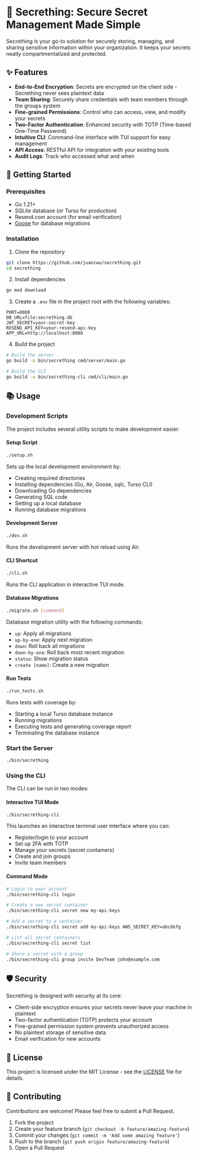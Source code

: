 # 🔐 Secrething: Secure Secret Management Made Simple

Secrething is your go-to solution for securely storing, managing, and sharing sensitive information within your organization. It keeps your secrets neatly compartmentalized and protected.

## ✨ Features

- **End-to-End Encryption**: Secrets are encrypted on the client side - Secrething never sees plaintext data
- **Team Sharing**: Securely share credentials with team members through the groups system
- **Fine-grained Permissions**: Control who can access, view, and modify your secrets
- **Two-Factor Authentication**: Enhanced security with TOTP (Time-based One-Time Password)
- **Intuitive CLI**: Command-line interface with TUI support for easy management
- **API Access**: RESTful API for integration with your existing tools
- **Audit Logs**: Track who accessed what and when

## 🚀 Getting Started

### Prerequisites

- Go 1.21+
- SQLite database (or Turso for production)
- Resend.com account (for email verification)
- [Goose](https://github.com/pressly/goose) for database migrations

### Installation

1. Clone the repository

```bash
git clone https://github.com/juancwu/secrething.git
cd secrething
```

2. Install dependencies

```bash
go mod download
```

3. Create a `.env` file in the project root with the following variables:

```
PORT=8080
DB_URL=file:secrething.db
JWT_SECRET=your-secret-key
RESEND_API_KEY=your-resend-api-key
APP_URL=http://localhost:8080
```

4. Build the project

```bash
# Build the server
go build -o bin/secrething cmd/server/main.go

# Build the CLI
go build -o bin/secrething-cli cmd/cli/main.go
```

## 📚 Usage

### Development Scripts

The project includes several utility scripts to make development easier:

#### Setup Script

```bash
./setup.sh
```

Sets up the local development environment by:
- Creating required directories
- Installing dependencies (Go, Air, Goose, sqlc, Turso CLI)
- Downloading Go dependencies
- Generating SQL code
- Setting up a local database
- Running database migrations

#### Development Server

```bash
./dev.sh
```

Runs the development server with hot reload using Air.

#### CLI Shortcut

```bash
./cli.sh
```

Runs the CLI application in interactive TUI mode.

#### Database Migrations

```bash
./migrate.sh [command]
```

Database migration utility with the following commands:
- `up`: Apply all migrations
- `up-by-one`: Apply next migration
- `down`: Roll back all migrations
- `down-by-one`: Roll back most recent migration
- `status`: Show migration status
- `create [name]`: Create a new migration

#### Run Tests

```bash
./run_tests.sh
```

Runs tests with coverage by:
- Starting a local Turso database instance
- Running migrations
- Executing tests and generating coverage report
- Terminating the database instance

### Start the Server

```bash
./bin/secrething
```

### Using the CLI

The CLI can be run in two modes:

#### Interactive TUI Mode

```bash
./bin/secrething-cli
```

This launches an interactive terminal user interface where you can:

- Register/login to your account
- Set up 2FA with TOTP
- Manage your secrets (secret containers)
- Create and join groups
- Invite team members

#### Command Mode

```bash
# Login to your account
./bin/secrething-cli login

# Create a new secret container
./bin/secrething-cli secret new my-api-keys

# Add a secret to a container
./bin/secrething-cli secret add my-api-keys AWS_SECRET_KEY=abcdefg

# List all secret containers
./bin/secrething-cli secret list

# Share a secret with a group
./bin/secrething-cli group invite DevTeam john@example.com
```

## 🛡️ Security

Secrething is designed with security at its core:

- Client-side encryption ensures your secrets never leave your machine in plaintext
- Two-factor authentication (TOTP) protects your account
- Fine-grained permission system prevents unauthorized access
- No plaintext storage of sensitive data
- Email verification for new accounts

## 📝 License

This project is licensed under the MIT License - see the [LICENSE](LICENSE) file for details.

## 🤝 Contributing

Contributions are welcome! Please feel free to submit a Pull Request.

1. Fork the project
2. Create your feature branch (`git checkout -b feature/amazing-feature`)
3. Commit your changes (`git commit -m 'Add some amazing feature'`)
4. Push to the branch (`git push origin feature/amazing-feature`)
5. Open a Pull Request